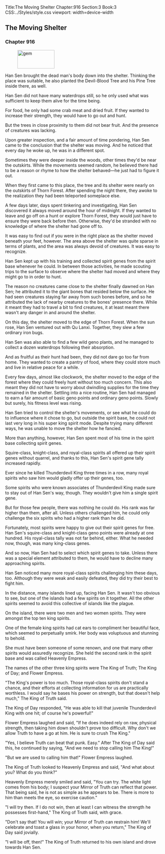 Title:The Moving Shelter 
Chapter:916 
Section:3 
Book:3 
CSS:../Styles/style.css 
viewport: width=device-width
  
## The Moving Shelter
### Chapter 916 
<figure>
	<img src="../Images/gem.gif" alt="gem" id="gem" width="120" height="60" />
</figure>
  

  
  Han Sen brought the dead man's body down into the shelter. Thinking the place was suitable, he also planted the Devil-Blood Tree and his Pine Tree inside there, as well.

Han Sen did not have many waterdrops still, so he only used what was sufficient to keep them alive for the time being.

For food, he only had some crab meat and dried fruit. If they wanted to increase their strength, they would have to go out and hunt.

But the trees in close proximity to them did not bear fruit. And the presence of creatures was lacking.

Upon greater inspection, and a fair amount of time pondering, Han Sen came to the conclusion that the shelter was moving. And he noticed that every day he woke up, he was in a different spot.

Sometimes they were deeper inside the woods, other times they'd be near the outskirts. While the movements seemed random, he believed there had to be a reason or rhyme to how the shelter behaved—he just had to figure it out.

When they first came to this place, the tree and its shelter were nearly on the outskirts of Thorn Forest. After spending the night there, they awoke to the realization they had been teleported someplace else.

A few days later, days spent tinkering and investigating, Han Sen discovered it always moved around the hour of midnight. If they wanted to leave and go off on a hunt or explore Thorn Forest, they would just have to ensure they were back before then. Otherwise, they'd be stranded with no knowledge of where the shelter had gone off to.

It was easy to find out if you were in the right place as the shelter moved beneath your feet, however. The area above the shelter was quite sparse in terms of plants, and the area was always devoid of creatures. It was easy to recognize.

Han Sen kept up with his training and collected spirit genes from the spirit base whenever he could. In between those activities, he made scouting trips to the surface to observe where the shelter had moved and where they might go to in order to hunt.

The reason no creatures came close to the shelter finally dawned on Han Sen; he attributed it to the giant bones that resided below the surface. He had seen creatures staying far away from such bones before, and so he attributed the lack of nearby creatures to the bones' presence there. While it meant they had to travel a bit to find creatures, it at least meant there wasn't any danger in and around the shelter.

On this day, the shelter moved to the edge of Thorn Forest. When the sun rose, Han Sen ventured out with Qu Lanxi. Together, they slew a few ordinary iron bugs.

Han Sen was also able to find a few wild geno plants, and he managed to collect a dozen waterdrops following their absorption.

And as fruitful as their hunt had been, they did not dare go too far from home. They wanted to create a pantry of food, where they could store much and live in relative peace for a while.

Every few days, almost like clockwork, the shelter moved to the edge of the forest where they could freely hunt without too much concern. This also meant they did not have to worry about dwindling supplies for the time they remained in the shelter. Settling into a nice routine, Han Sen had managed to earn a fair amount of basic geno points and ordinary geno points. Slowly but surely, his fitness level was rising.

Han Sen tried to control the shelter's movements, or see what he could do to influence where it chose to go, but outside the spirit base, he could not last very long in his super king spirit mode. Despite trying many different ways, he was unable to move the shelter how he fancied.

More than anything, however, Han Sen spent most of his time in the spirit base collecting spirit genes.

Squire-class, knight-class, and royal-class spirits all offered up their spirit genes without quarrel, and thanks to this, Han Sen's spirit gene tally increased rapidly.

Ever since he killed Thunderdevil King three times in a row, many royal spirits who saw him would gladly offer up their genes, too.

Some spirits who were known associates of Thunderdevil King made sure to stay out of Han Sen's way, though. They wouldn't give him a single spirit gene.

But for those few people, there was nothing he could do. His rank was far higher than them, after all. Unless others challenged him, he could only challenge the six spirits who had a higher rank than he did.

Fortunately, most spirits were happy to give out their spirit genes for free. Han Sen's squire-class and knight-class geno points were already at one hundred. His royal-class tally was not far behind, either. What he needed now, though, was many king-class genes.

And so now, Han Sen had to select which spirit genes to take. Unless there was a special element attributed to them, he would have to decline many approaching spirits.

Han Sen noticed many more royal-class spirits challenging him these days, too. Although they were weak and easily defeated, they did try their best to fight him.

In the distance, many islands lined up, facing Han Sen. It wasn't too obvious to see, but one of the islands had a few spirits on it together. All the other spirits seemed to avoid this collective of islands like the plague.

On the island, there were two men and two women spirits. They were amongst the top ten king spirits.

One of the female king spirits had cat ears to compliment her beautiful face, which seemed to perpetually smirk. Her body was voluptuous and stunning to behold.

She must have been someone of some renown, and one that many other spirits would assuredly recognize. She held the second rank in the spirit base and was called Heavenly Empress.

The names of the other three king spirits were The King of Truth; The King of Day; and Flower Empress.

"The King's power is too much. Those royal-class spirits don't stand a chance, and their efforts at collecting information for us are practically worthless. I would say he bases his power on strength, but that doesn't help much," The King of Truth said.

The King of Day responded, "He was able to kill that juvenile Thunderdevil King with one hit; of course he's powerful!"

Flower Empress laughed and said, "If he does indeed rely on raw, physical strength, then taking him down shouldn't prove too difficult. Why don't we allow Truth to have a go at him. He is sure to crush The King."

"Yes, I believe Truth can beat that punk. Easy." After The King of Day said this, he continued by saying, "And we need to stop calling him The King!"

"But we are used to calling him that!" Flower Empress laughed.

The King of Truth looked to Heavenly Empress and said, "And what about you? What do you think?"

Heavenly Empress merely smiled and said, "You can try. The white light comes from his body; I suspect your Mirror of Truth can reflect that power. That being said, he is not as simple as he appears to be. There is more to him than meets the eye, so exercise caution."

"I will try then. If I do not win, then at least I can witness the strength he possesses first-hand," The King of Truth said, with grace.

"Don't say that! You will win; your Mirror of Truth can restrain him! We'll celebrate and toast a glass in your honor, when you return," The King of Day said jovially.

"I will be off, then!" The King of Truth returned to his own island and drove towards Han Sen.
